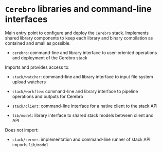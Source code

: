 # `Cerebro` libraries and command-line interfaces

Main entry point to configure and deploy the `Cerebro` stack. Implements shared library components to keep each library and binary compilation as contained and small as possible.

* `cerebro`: command-line and library interface to user-oriented operations and deployment of the Cerebro stack

Imports and provides access to:

* `stack/watcher`: command-line and library interface to input file system upload watchers 
* `stack/workflow`: command-line and library interface to pipeline operations and outputs for Cerebro
* `stack/client`: command-line interface for a native client to the stack API

* `lib/model`: library interface to shared stack models between client and API

Does not import:

* `stack/server`: implementation and command-line runner of stack API imports `lib/model`